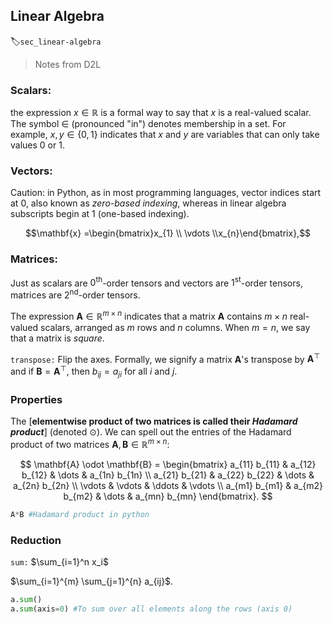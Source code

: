## Linear Algebra
:label:`sec_linear-algebra`

>Notes from D2L

### Scalars:  
the expression $x \in \mathbb{R}$
is a formal way to say that $x$ is a real-valued scalar.
The symbol $\in$ (pronounced "in")
denotes membership in a set.
For example, $x, y \in \{0, 1\}$
indicates that $x$ and $y$ are variables
that can only take values $0$ or $1$.

### Vectors:
Caution: in Python, as in most programming languages, vector indices start at $0$, also known as *zero-based indexing*, whereas in linear algebra subscripts begin at $1$ (one-based indexing).

$$\mathbf{x} =\begin{bmatrix}x_{1}  \\ \vdots  \\x_{n}\end{bmatrix},$$

### Matrices:  
Just as scalars are $0^{\textrm{th}}$-order tensors and vectors are $1^{\textrm{st}}$-order tensors, matrices are $2^{\textrm{nd}}$-order tensors.

The expression $\mathbf{A} \in \mathbb{R}^{m \times n}$ indicates that a matrix $\mathbf{A}$ contains $m \times n$ real-valued scalars, arranged as $m$ rows and $n$ columns. When $m = n$, we say that a matrix is *square*.

`transpose:` Flip the axes. Formally, we signify a matrix $\mathbf{A}$'s transpose by $\mathbf{A}^\top$ and if $\mathbf{B} = \mathbf{A}^\top$, then $b_{ij} = a_{ji}$ for all $i$ and $j$.

### Properties
The [**elementwise product of two matrices is called their *Hadamard product***] (denoted $\odot$). We can spell out the entries of the Hadamard product of two matrices $\mathbf{A}, \mathbf{B} \in \mathbb{R}^{m \times n}$:

$$
\mathbf{A} \odot \mathbf{B} =
\begin{bmatrix}
    a_{11}  b_{11} & a_{12}  b_{12} & \dots  & a_{1n}  b_{1n} \\
    a_{21}  b_{21} & a_{22}  b_{22} & \dots  & a_{2n}  b_{2n} \\
    \vdots & \vdots & \ddots & \vdots \\
    a_{m1}  b_{m1} & a_{m2}  b_{m2} & \dots  & a_{mn}  b_{mn}
\end{bmatrix}.
$$

```python
A*B #Hadamard product in python
```

### Reduction

`sum:` $\sum_{i=1}^n x_i$ 

$\sum_{i=1}^{m} \sum_{j=1}^{n} a_{ij}$.

```python
a.sum()
a.sum(axis=0) #To sum over all elements along the rows (axis 0)
```